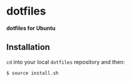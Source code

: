 # dotfiles

**dotfiles for Ubuntu**


## Installation
`cd` into your local `dotfiles` repository and then:

```bash
$ source install.sh
```
